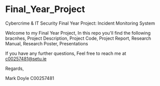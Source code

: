# Final_Year_Project
Cybercrime &amp; IT Security Final Year Project: Incident Monitoring System

Welcome to my Final Year Project, In this repo you'll find the following bracnhes, 
Project Description, 
Project Code, 
Project Report, 
Research Manual, 
Research Poster, 
Presentations

If you have any further questions, Feel free to reach me at c00257481@setu.ie

Regards,

Mark Doyle
C00257481

